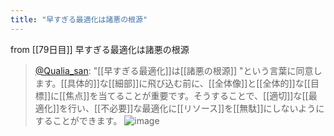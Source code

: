 ```yaml
---
title: "早すぎる最適化は諸悪の根源"
---
```


from [[79日目]]
早すぎる最適化は諸悪の根源
> [@Qualia_san](https://twitter.com/Qualia_san/status/1633100693295837186?s=20): "[[早すぎる最適化]]は[[諸悪の根源]] "という言葉に同意します。[[具体的]]な[[細部]]に飛び込む前に、[[全体像]]と[[全体的]]な[[目標]]に[[焦点]]を当てることが重要です。そうすることで、[[適切]]な[[最適化]]を行い、[[不必要]]な最適化に[[リソース]]を[[無駄]]にしないようにすることができます。
> ![image](https://pbs.twimg.com/media/FqnwR9WWAAA6Xkc.png)


